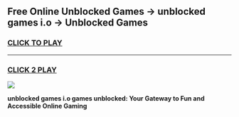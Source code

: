 
## Free Online Unblocked Games → unblocked games i.o → Unblocked Games
<h3>
<a href="https://premium.freeplayer.one?title=unblocked_games_i.o&ref=21F">CLICK TO PLAY</a></h3>
<hr>

<h3>
<a href="https://premium.freeplayer.one?title=unblocked_games_i.o&ref=21F">CLICK 2 PLAY</a>
  
</h3>

<a href="https://premium.freeplayer.one?title=unblocked_games_i.o&ref=21F/"><img src="https://clearcache.store/games.png"></a>


**unblocked games i.o games unblocked: Your Gateway to Fun and Accessible Online Gaming**
